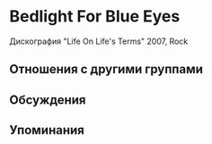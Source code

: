 # Bedlight For Blue Eyes

Дискография
"Life On Life's Terms" 2007, Rock

## Отношения с другими группами


## Обсуждения


## Упоминания

